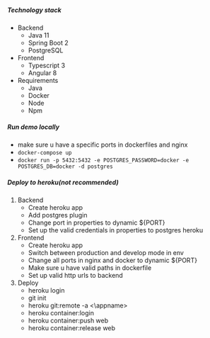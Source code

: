 ##### Technology stack
- Backend
  - Java 11
  - Spring Boot 2
  - PostgreSQL
- Frontend
  - Typescript 3
  - Angular 8
- Requirements
  - Java
  - Docker
  - Node
  - Npm
  
##### Run demo locally
- make sure u have a specific ports in dockerfiles and nginx
- `docker-compose up`
- `docker run -p 5432:5432 -e POSTGRES_PASSWORD=docker -e POSTGRES_DB=docker -d postgres`

##### Deploy to heroku(not recommended)
1. Backend
    - Create heroku app
    - Add postgres plugin
    - Change port in properties to dynamic ${PORT}
    - Set up the valid credentials in properties to postgres heroku
2. Frontend
    - Create heroku app
    - Switch between production and develop mode in env
    - Change all ports in nginx and docker to dynamic ${PORT}
    - Make sure u have valid paths in dockerfile
    - Set up valid http urls to backend
3. Deploy
    - heroku login
    - git init
    - heroku git:remote -a <\appname>
    - heroku container:login
    - heroku container:push web
    - heroku container:release web
